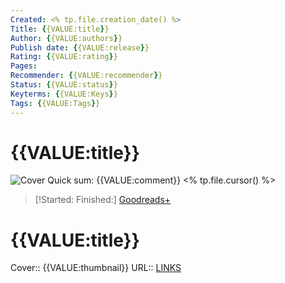 ```yaml
---
Created: <% tp.file.creation_date() %>
Title: {{VALUE:title}}
Author: {{VALUE:authors}}
Publish date: {{VALUE:release}}
Rating: {{VALUE:rating}}
Pages:
Recommender: {{VALUE:recommender}}
Status: {{VALUE:status}}
Keyterms: {{VALUE:Keys}}
Tags: {{VALUE:Tags}}
---
```

# {{VALUE:title}}
![Cover]({{VALUE:thumbnail}})
Quick sum: {{VALUE:comment}} <% tp.file.cursor() %>

> [!Started: Finished:]
> [Goodreads+]({{VALUE:goodreadsURL}})

 


# {{VALUE:title}}

Cover:: {{VALUE:thumbnail}}
URL:: [LINKS]({{VALUE:goodreadsURL}})
